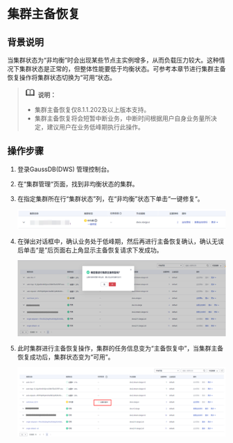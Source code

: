 # 集群主备恢复<a name="ZH-CN_TOPIC_0000001405476922"></a>

## 背景说明<a name="section17567184318267"></a>

当集群状态为“非均衡”时会出现某些节点主实例增多，从而负载压力较大。这种情况下集群状态是正常的，但整体性能要低于均衡状态。可参考本章节进行集群主备恢复操作将集群状态切换为“可用“状态。

>![](public_sys-resources/icon-note.gif) **说明：** 
>-   集群主备恢复仅8.1.1.202及以上版本支持。
>-   集群主备恢复将会短暂中断业务，中断时间根据用户自身业务量所决定，建议用户在业务低峰期执行此操作。

## 操作步骤<a name="section182821028162812"></a>

1.  登录GaussDB\(DWS\) 管理控制台。
2.  在“集群管理“页面，找到非均衡状态的集群。
3.  在指定集群所在行“集群状态”列，在“非均衡”状态下单击“一键修复“。

    ![](figures/zh-cn_image_0000001405157554.png)

4.  在弹出对话框中，确认业务处于低峰期，然后再进行主备恢复确认，确认无误后单击“是”后页面右上角显示主备恢复请求下发成功。

    ![](figures/zh-cn_image_0000001455917457.png)

5.  此时集群进行主备恢复操作，集群的任务信息变为“主备恢复中”，当集群主备恢复成功后，集群状态变为“可用”。

    ![](figures/zh-cn_image_0000001405637270.png)


